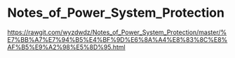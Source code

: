 # Notes_of_Power_System_Protection

https://rawgit.com/wyzdwdz/Notes_of_Power_System_Protection/master/%E7%BB%A7%E7%94%B5%E4%BF%9D%E6%8A%A4%E8%83%8C%E8%AF%B5%E9%A2%98%E5%8D%95.html